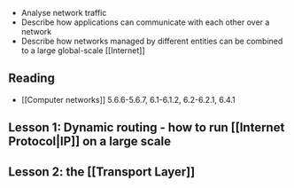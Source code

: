 - Analyse network traffic
- Describe how applications can communicate with each other over a network
- Describe how networks managed by different entities can be combined to a large global-scale [[Internet]]
## Reading
- [[Computer networks]] 5.6.6-5.6.7, 6.1-6.1.2, 6.2-6.2.1, 6.4.1

## Lesson 1: Dynamic routing - how to run [[Internet Protocol|IP]] on a large scale

## Lesson 2: the [[Transport Layer]]


